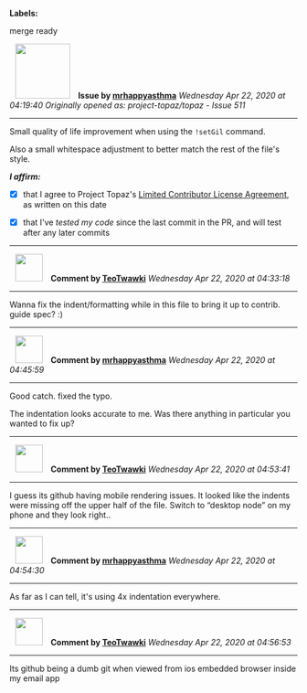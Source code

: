 **Labels:**

merge ready



<a href="https://github.com/mrhappyasthma"><img src="https://avatars0.githubusercontent.com/u/1547356?v=4" width="96" height="96" hspace="10"></img></a> **Issue by [mrhappyasthma](https://github.com/mrhappyasthma)**
_Wednesday Apr 22, 2020 at 04:19:40_
_Originally opened as: project-topaz/topaz - Issue 511_

----

Small quality of life improvement when using the `!setGil` command.

Also a small whitespace adjustment to better match the rest of the file's style.

<!-- place 'x' mark between square [] brackets to affirm: -->
**_I affirm:_**
- [x] that I agree to Project Topaz's [Limited Contributor License Agreement](http://project-topaz.com/blob/release/CONTRIBUTOR_AGREEMENT.md), as written on this date
- [x] that I've _tested my code_ since the last commit in the PR, and will test after any later commits




----
<a href="https://github.com/TeoTwawki"><img src="https://avatars0.githubusercontent.com/u/6871475?v=4" width="48" height="48" hspace="10"></img></a> **Comment by [TeoTwawki](https://github.com/TeoTwawki)**
_Wednesday Apr 22, 2020 at 04:33:18_

----

Wanna fix the indent/formatting while in this file to bring it up to contrib. guide spec? :)


----
<a href="https://github.com/mrhappyasthma"><img src="https://avatars0.githubusercontent.com/u/1547356?v=4" width="48" height="48" hspace="10"></img></a> **Comment by [mrhappyasthma](https://github.com/mrhappyasthma)**
_Wednesday Apr 22, 2020 at 04:45:59_

----

Good catch. fixed the typo.

The indentation looks accurate to me. Was there anything in particular you wanted to fix up?




----
<a href="https://github.com/TeoTwawki"><img src="https://avatars0.githubusercontent.com/u/6871475?v=4" width="48" height="48" hspace="10"></img></a> **Comment by [TeoTwawki](https://github.com/TeoTwawki)**
_Wednesday Apr 22, 2020 at 04:53:41_

----

I guess its github having mobile rendering issues. It looked like the indents were missing off the upper half of the file. Switch to “desktop node” on my phone and they look right..


----
<a href="https://github.com/mrhappyasthma"><img src="https://avatars0.githubusercontent.com/u/1547356?v=4" width="48" height="48" hspace="10"></img></a> **Comment by [mrhappyasthma](https://github.com/mrhappyasthma)**
_Wednesday Apr 22, 2020 at 04:54:30_

----

As far as I can tell, it's using 4x indentation everywhere.


----
<a href="https://github.com/TeoTwawki"><img src="https://avatars0.githubusercontent.com/u/6871475?v=4" width="48" height="48" hspace="10"></img></a> **Comment by [TeoTwawki](https://github.com/TeoTwawki)**
_Wednesday Apr 22, 2020 at 04:56:53_

----

Its github being a dumb git when viewed from ios embedded browser inside my email app
